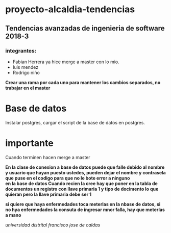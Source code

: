 # proyecto-alcaldia-tendencias
## Tendencias avanzadas de ingenieria de software 2018-3
### integrantes:
* Fabian Herrera ya hice merge a master con lo mio.
* luis mendez
* Rodrigo niño

**Crear una rama por cada uno para mantener los cambios separados, no trabajar en el master**  
# Base de datos
Instalar postgres, cargar el script de la base de datos en postgres.
# importante
Cuando terminen hacen merge a master

**En la clase de conexion a base de datos puede que falle debido al nombre y usuario que hayan puesto ustedes, pueden dejar el nombre y contrasela que puse en el codigo para que no le bote error a ninguno**  
**en la base de datos Cuando recien la cree hay que poner en la tabla de documentos un registro con llave primaria 1 y tipo de docimento lo que quieran pero la llave primaria debe ser 1**  

**si quiere que haya enfermedades toca meterlas en la nbase de datos, 
si no hya enfermedades la consuta de ingresar mnor falla, hay que meterlas a mano**

*universidad distrital francisco jose de caldas*

